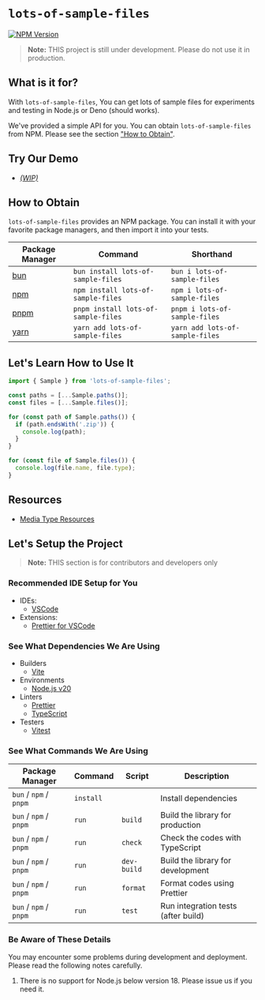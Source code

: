 # `lots-of-sample-files`

[![NPM Version](https://img.shields.io/npm/v/lots-of-sample-files?style=for-the-badge&logo=npm&logoColor=white)](https://www.npmjs.com/package/lots-of-sample-files)

> **Note:** THIS project is still under development. Please do not use it in production.

## What is it for?

With `lots-of-sample-files`, You can get lots of sample files for experiments and testing in Node.js or Deno (should works).

We've provided a simple API for you. You can obtain `lots-of-sample-files` from NPM. Please see the section ["How to Obtain"](#how-to-obtain).

## Try Our Demo

- [_(WIP)_](#try-our-demo)

## How to Obtain

`lots-of-sample-files` provides an NPM package. You can install it with your favorite package managers, and then import it into your tests.

| Package Manager               | Command                             | Shorthand                       |
| ----------------------------- | ----------------------------------- | ------------------------------- |
| [bun](https://bun.sh/)        | `bun install lots-of-sample-files`  | `bun i lots-of-sample-files`    |
| [npm](https://www.npmjs.com/) | `npm install lots-of-sample-files`  | `npm i lots-of-sample-files`    |
| [pnpm](https://pnpm.io/)      | `pnpm install lots-of-sample-files` | `pnpm i lots-of-sample-files`   |
| [yarn](https://yarnpkg.com/)  | `yarn add lots-of-sample-files`     | `yarn add lots-of-sample-files` |

<!-- ## Our Competitors, or Alternatives -->

## Let's Learn How to Use It

```javascript
import { Sample } from 'lots-of-sample-files';

const paths = [...Sample.paths()];
const files = [...Sample.files()];

for (const path of Sample.paths()) {
  if (path.endsWith('.zip')) {
    console.log(path);
  }
}

for (const file of Sample.files()) {
  console.log(file.name, file.type);
}
```

## Resources

- [Media Type Resources](https://github.com/AsherJingkongChen/lots-of-sample-files/blob/main/docs/resources/media-type.md)

## Let's Setup the Project

> **Note:** THIS section is for contributors and developers only

### Recommended IDE Setup for You

- IDEs:
  - [VSCode](https://code.visualstudio.com/)
- Extensions:
  - [Prettier for VSCode](https://marketplace.visualstudio.com/items?itemName=esbenp.prettier-vscode)

### See What Dependencies We Are Using

- Builders
  - [Vite](https://vitejs.dev/)
- Environments
  - [Node.js v20](https://nodejs.org/)
- Linters
  - [Prettier](https://prettier.io/)
  - [TypeScript](https://www.typescriptlang.org/)
- Testers
  - [Vitest](https://vitest.dev/)

### See What Commands We Are Using

| Package Manager        | Command   | Script      | Description                         |
| ---------------------- | --------- | ----------- | ----------------------------------- |
| `bun` / `npm` / `pnpm` | `install` |             | Install dependencies                |
| `bun` / `npm` / `pnpm` | `run`     | `build`     | Build the library for production    |
| `bun` / `npm` / `pnpm` | `run`     | `check`     | Check the codes with TypeScript     |
| `bun` / `npm` / `pnpm` | `run`     | `dev-build` | Build the library for development   |
| `bun` / `npm` / `pnpm` | `run`     | `format`    | Format codes using Prettier         |
| `bun` / `npm` / `pnpm` | `run`     | `test`      | Run integration tests (after build) |

### Be Aware of These Details

You may encounter some problems during development and deployment.
Please read the following notes carefully.

1. There is no support for Node.js below version 18. Please issue us if you need it.

